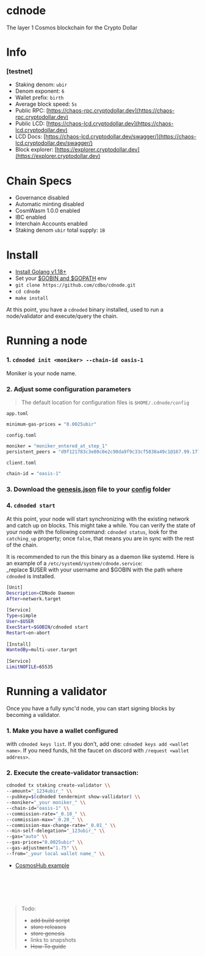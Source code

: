 # cdnode
The layer 1 Cosmos blockchain for the Crypto Dollar



# Info  
### [testnet]  

- Staking denom: `ubir`  
- Denom exponent: `6`  
- Wallet prefix: `birth`  
- Average block speed: `5s`  
- Public RPC: [https://chaos-rpc.cryptodollar.dev](https://chaos-rpc.cryptodollar.dev)  
- Public LCD: [https://chaos-lcd.cryptodollar.dev](https://chaos-lcd.cryptodollar.dev)  
- LCD Docs: [https://chaos-lcd.cryptodollar.dev/swagger/](https://chaos-lcd.cryptodollar.dev/swagger/)  
- Block explorer: [https://explorer.cryptodollar.dev](https://explorer.cryptodollar.dev)

# Chain Specs  

- Governance disabled  
- Automatic minting disabled
- CosmWasm 1.0.0 enabled  
- IBC enabled  
- Interchain Accounts enabled  
- Staking denom `ubir` total supply: `1B`


# Install

- [Install Golang v1.18+](https://go.dev/doc/install)
- Set your [$GOBIN and $GOPATH](https://pkg.go.dev/cmd/go#hdr-GOPATH_environment_variable) env
- `git clone https://github.com/cdbo/cdnode.git`  
- `cd cdnode`  
- `make install`  

At this point, you have a `cdnoded` binary installed, used to run a node/validator and execute/query the chain.

# Running a node  

### 1. `cdnoded init <moniker> --chain-id oasis-1`  
Moniker is your node name.  

### 2. Adjust some configuration parameters  

<a name="config"></a>
> The default location for configuration files is `$HOME/.cdnode/config`  

`app.toml`
```bash
minimum-gas-prices = "0.0025ubir"
```

`config.toml`
```bash
moniker = "moniker_entered_at_step_1"
persistent_peers = "d9f121783c3e80c0e2c98da9f9c33cf5838a49c1@167.99.177.244:26656"  
```

`client.toml`

```bash
chain-id = "oasis-1"  
```



### 3. Download the [genesis.json](https://raw.githubusercontent.com/cdbo/cdnode/master/genesis.json) file to your [config](#config) folder  

### 4. `cdnoded start`  

At this point, your node will start synchronizing with the existing network and catch up on blocks. This might take a while. You can verify the state of your node with the following command: `cdnoded status`, look for the `catching_up` property; once `false`, that means you are in sync with the rest of the chain.  

It is recommended to run the this binary as a daemon like systemd. Here is an example of a `/etc/systemd/system/cdnode.service`:  
_replace $USER with your username and $GOBIN with the path where `cdnoded` is installed.

```bash
[Unit]  
Description=CDNode Daemon  
After=network.target  
  
[Service]  
Type=simple  
User=$USER  
ExecStart=$GOBIN/cdnoded start    
Restart=on-abort  
  
[Install]  
WantedBy=multi-user.target  
  
[Service]  
LimitNOFILE=65535    
```


# Running a validator  

Once you have a fully sync'd node, you can start signing blocks by becoming a validator.  

### 1. Make you have a wallet configured  
with `cdnoded keys list`. If you don't, add one: `cdnoded keys add <wallet name>`. If you need funds, hit the faucet on discord with `/request <wallet address>`.  

### 2. Execute the **create-validator** transaction:  
```bash
cdnoded tx staking create-validator \\  
--amount="_1234ubir_" \\  
--pubkey=$(cdnoded tendermint show-vallidator) \\  
--moniker="_your moniker_" \\  
--chain-id="oasis-1" \\  
--commission-rate="_0.10_" \\ 
--commission-max="_0.20_" \\ 
--commission-max-change-rate="_0.01_" \\ 
--min-self-delegation="_123ubir_" \\ 
--gas="auto" \\ 
--gas-prices="0.0025ubir" \\ 
--gas-adjustment="1.75" \\ 
--from="_your local wallet name_" \\ 
```

* [CosmosHub example](https://hub.cosmos.network/main/validators/validator-setup.html#create-your-validator)


<br />
<br />
<br />
<br />
 
> Todo:
> - ~~add build script~~
> - ~~store releases~~
> - ~~store genesis~~
> - links to snapshots
> - ~~How-To guide~~
